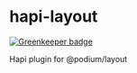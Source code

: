 # hapi-layout

[![Greenkeeper badge](https://badges.greenkeeper.io/podium-lib/hapi-layout.svg)](https://greenkeeper.io/)

Hapi plugin for @podium/layout
